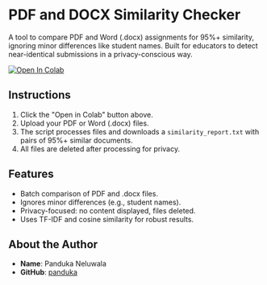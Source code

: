 # PDF and DOCX Similarity Checker
A tool to compare PDF and Word (.docx) assignments for 95%+ similarity, ignoring minor differences like student names. Built for educators to detect near-identical submissions in a privacy-conscious way.

[![Open In Colab](https://colab.research.google.com/assets/colab-badge.svg)](https://colab.research.google.com/github/pandukaneluwala/pdf-similarity-checker/blob/main/similarityg.ipynb)

## Instructions
1. Click the "Open in Colab" button above.
2. Upload your PDF or Word (.docx) files.
3. The script processes files and downloads a `similarity_report.txt` with pairs of 95%+ similar documents.
4. All files are deleted after processing for privacy.

## Features
- Batch comparison of PDF and .docx files.
- Ignores minor differences (e.g., student names).
- Privacy-focused: no content displayed, files deleted.
- Uses TF-IDF and cosine similarity for robust results.

## About the Author
- **Name**: Panduka Neluwala
- **GitHub**: [panduka](https://pandukaneluwala.github.io/)

